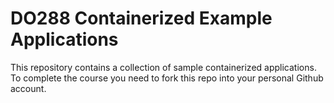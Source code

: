 # DO288 Containerized Example Applications
This repository contains a collection of sample containerized applications. To complete the course you need to fork this repo into your personal Github account.
